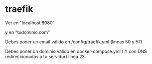 # traefik

Ver en "localhost:8080"

y en "tudominio.com"

Debes poner un email válido en /config/traefik.yml (líneas 50 y 57)

Debes poner un dominio válido en docker-compose.yml ( Y con DNS redireccionados a tu servidor) línea 23

